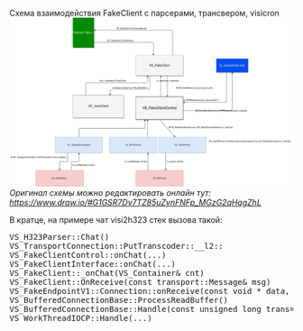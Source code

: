 Схема взаимодействия FakeClient с парсерами, трансвером, visicron<br />
<img src="FakeClient.svg" /><br />
<i>Оригинал схемы можно редактировать онлайн тут: https://www.draw.io/#G1GSR7Dv7TZ85uZvnFNFp_MGzG2qHqgZhL</i>

В кратце, на примере чат visi2h323 стек вызова такой:
<pre>
VS_H323Parser::Chat()
VS_TransportConnection::PutTranscoder::__l2::<lambda>
VS_FakeClientControl::onChat(...)
VS_FakeClientInterface::onChat(...)
VS_FakeClient::_onChat(VS_Container& cnt)
VS_FakeClient::OnReceive(const transport::Message& msg)
VS_FakeEndpointV1::Connection::onReceive(const void * data, unsigned int size)
VS_BufferedConnectionBase::ProcessReadBuffer()
VS_BufferedConnectionBase::Handle(const unsigned long trans=276, const VS_Overlapped * ov=0x0548bfa8) Line 233	C++	Symbols loaded.
VS_WorkThreadIOCP::Handle(...)
</pre>
